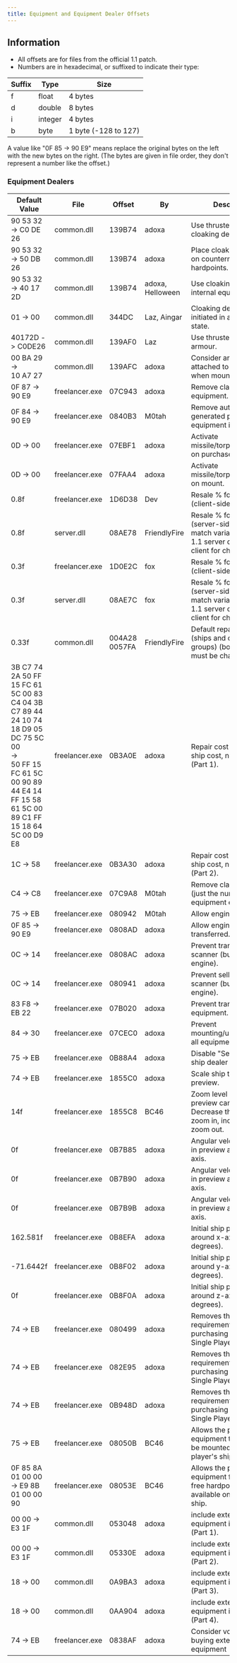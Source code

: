 ```yaml
---
title: Equipment and Equipment Dealer Offsets
---
```


## Information

* All offsets are for files from the official 1.1 patch.
* Numbers are in hexadecimal, or suffixed to indicate their type:

| Suffix | Type    | Size                 |
| ------ | ------- | -------------------- |
| f      | float   | 4 bytes              |
| d      | double  | 8 bytes              |
| i      | integer | 4 bytes              |
| b      | byte    | 1 byte (-128 to 127) |

A value like "0F 85 -> 90 E9" means replace the original bytes on the left with the new bytes on the right. (The bytes are given in file order, they don't represent a number like the offset.)

### Equipment Dealers

| Default Value                                                                                                                                                                      | File           | Offset            | By               | Description                                                                                                      |
| ---------------------------------------------------------------------------------------------------------------------------------------------------------------------------------- | -------------- | ----------------- | ---------------- | ---------------------------------------------------------------------------------------------------------------- |
| 90 53 32 -> C0 DE 26                                                                                                                                                               | common.dll     | 139B74            | adoxa            | Use thruster hp_type for cloaking device.                                                                        |
| 90 53 32 -> 50 DB 26                                                                                                                                                               | common.dll     | 139B74            | adoxa            | Place cloaking devices on countermeasure hardpoints.                                                             |
| 90 53 32 -> 40 17 2D                                                                                                                                                               | common.dll     | 139B74            | adoxa, HeIIoween | Use cloaking device as internal equipment.                                                                       |
| 01 -> 00                                                                                                                                                                           | common.dll     | 344DC             | Laz, Aingar      | Cloaking devices are initiated in a disabled state.                                                              |
| 40172D -> C0DE26                                                                                                                                                                   | common.dll     | 139AF0            | Laz              | Use thruster hp_type for armour.                                                                                 |
| 00 BA 29<br/>-><br/>10 A7 27                                                                                                                                                       | common.dll     | 139AFC            | adoxa            | Consider armor types attached to hardpoint when mounted.                                                         |
| 0F 87 -> 90 E9                                                                                                                                                                     | freelancer.exe | 07C943            | adoxa            | Remove class info from equipment.                                                                                |
| 0F 84 -> 90 E9                                                                                                                                                                     | freelancer.exe | 0840B3            | M0tah            | Remove automatically generated portion of equipment infocards.                                                   |
| 0D -> 00                                                                                                                                                                           | freelancer.exe | 07EBF1            | adoxa            | Activate missile/torpedo/disruptor on purchase.                                                                  |
| 0D -> 00                                                                                                                                                                           | freelancer.exe | 07FAA4            | adoxa            | Activate missile/torpedo/disruptor on mount.                                                                     |
| 0.8f                                                                                                                                                                               | freelancer.exe | 1D6D38            | Dev              | Resale % for ships (client-side).                                                                                |
| 0.8f                                                                                                                                                                               | server.dll     | 08AE78            | FriendlyFire     | Resale % for ships (server-side, must match variable above or 1.1 server dll will kick client for cheating).     |
| 0.3f                                                                                                                                                                               | freelancer.exe | 1D0E2C            | fox              | Resale % for equipment (client-side).                                                                            |
| 0.3f                                                                                                                                                                               | server.dll     | 08AE7C            | fox              | Resale % for equipment (server-side, must match variable above or 1.1 server dll will kick client for cheating). |
| 0.33f                                                                                                                                                                              | common.dll     | 004A28<br/>0057FA | FriendlyFire     | Default repair price ratio (ships and collision groups) (both offsets must be changed).                          |
| 3B C7 74 2A 50 FF 15 FC 61 5C 00 83 C4 04 3B C7 89 44 24 10 74 18 D9 05 DC 75 5C 00<br/>-><br/>50 FF 15 FC 61 5C 00 90 89 44 E4 14 FF 15 58 61 5C 00 89 C1 FF 15 18 64 5C 00 D9 E8 | freelancer.exe | 0B3A0E            | adoxa            | Repair cost based on ship cost, not armor (Part 1).                                                              |
| 1C -> 58                                                                                                                                                                           | freelancer.exe | 0B3A30            | adoxa            | Repair cost based on ship cost, not armor (Part 2).                                                              |
| C4 -> C8                                                                                                                                                                           | freelancer.exe | 07C9A8            | M0tah            | Remove class number (just the number) on equipment entries.                                                      |
| 75 -> EB                                                                                                                                                                           | freelancer.exe | 080942            | M0tah            | Allow engines to be sold.                                                                                        |
| 0F 85 -> 90 E9                                                                                                                                                                     | freelancer.exe | 0808AD            | adoxa            | Allow engines to be transferred.                                                                                 |
| 0C -> 14                                                                                                                                                                           | freelancer.exe | 0808AC            | adoxa            | Prevent transfer of scanner (but allows engine).                                                                 |
| 0C -> 14                                                                                                                                                                           | freelancer.exe | 080941            | adoxa            | Prevent selling of scanner (but allows engine).                                                                  |
| 83 F8 -> EB 22                                                                                                                                                                     | freelancer.exe | 07B020            | adoxa            | Prevent transfer of all equipment.                                                                               |
| 84 -> 30                                                                                                                                                                           | freelancer.exe | 07CEC0            | adoxa            | Prevent mounting/unmounting of all equipment.                                                                    |
| 75 -> EB                                                                                                                                                                           | freelancer.exe | 0B88A4            | adoxa            | Disable "Select Ship" ship dealer button.                                                                        |
| 74 -> EB                                                                                                                                                                           | freelancer.exe | 1855C0            | adoxa            | Scale ship to fill the preview.                                                                                  |
| 14f                                                                                                                                                                                | freelancer.exe | 1855C8            | BC46             | Zoom level of the ship preview camera. Decrease this value to zoom in, increase it to zoom out.                  |
| 0f                                                                                                                                                                                 | freelancer.exe | 0B7B85            | adoxa            | Angular velocity of ship in preview around x-axis.                                                               |
| 0f                                                                                                                                                                                 | freelancer.exe | 0B7B90            | adoxa            | Angular velocity of ship in preview around y-axis.                                                               |
| 0f                                                                                                                                                                                 | freelancer.exe | 0B7B9B            | adoxa            | Angular velocity of ship in preview around z-axis.                                                               |
| 162.581f                                                                                                                                                                           | freelancer.exe | 0B8EFA            | adoxa            | Initial ship preview angle around x-axis (in degrees).                                                           |
| -71.6442f                                                                                                                                                                          | freelancer.exe | 0B8F02            | adoxa            | Initial ship preview angle around y-axis (in degrees).                                                           |
| 0f                                                                                                                                                                                 | freelancer.exe | 0B8F0A            | adoxa            | Initial ship preview angle around z-axis (in degrees).                                                           |
| 74 -> EB                                                                                                                                                                           | freelancer.exe | 080499            | adoxa            | Removes the level requirements for purchasing equipment in Single Player (Part 1).                               |
| 74 -> EB                                                                                                                                                                           | freelancer.exe | 082E95            | adoxa            | Removes the level requirements for purchasing equipment in Single Player (Part 2).                               |
| 74 -> EB                                                                                                                                                                           | freelancer.exe | 0B948D            | adoxa            | Removes the level requirements for purchasing ships in Single Player.                                            |
| 75 -> EB                                                                                                                                                                           | freelancer.exe | 08050B            | BC46             | Allows the purchase of equipment that cannot be mounted on the player's ship.                                    |
| 0F 85 8A 01 00 00 -> E9 8B 01 00 00 90                                                                                                                                             | freelancer.exe | 08053E            | BC46             | Allows the purchase of equipment for which no free hardpoint is available on the player's ship.                  |
| 00 00 -> E3 1F                                                                                                                                                                     | common.dll     | 053048            | adoxa            | include external equipment in cargo size (Part 1).                                                               |
| 00 00 -> E3 1F                                                                                                                                                                     | common.dll     | 05330E            | adoxa            | include external equipment in cargo size (Part 2).                                                               |
| 18 -> 00                                                                                                                                                                           | common.dll     | 0A9BA3            | adoxa            | include external equipment in cargo size (Part 3).                                                               |
| 18 -> 00                                                                                                                                                                           | common.dll     | 0AA904            | adoxa            | include external equipment in cargo size (Part 4).                                                               |
| 74 -> EB                                                                                                                                                                           | freelancer.exe | 0838AF            | adoxa            | Consider volume when buying external equipment                                                                   |
